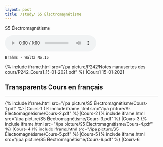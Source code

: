 ```yaml
---
layout: post
title: /study/ S5 Électromagnétisme
---
```


S5  Électromagnétisme

<audio loop="loop" controls="controls">
  <source src="https://raw.githubusercontent.com/startadaywithasmile/startadaywithasmile.github.io/master/ipa%20picture/P242/Brahms_-_Waltz_No.15.mp3" />
</audio>

`Brahms - Waltz No.15`

{% include iframe.html src="/ipa picture/P242/Notes manuscrites des cours/P242_Cours1_15-01-2021.pdf" %}
|Cours1 15-01-2021

## Transparents Cours en français ##
----

{% include iframe.html src="/ipa picture/S5 Électromagnétisme/Cours-1.pdf" %}
|Cours-1
{% include iframe.html src="/ipa picture/S5 Électromagnétisme/Cours-2.pdf" %}
|Cours-2
{% include iframe.html src="/ipa picture/S5 Électromagnétisme/Cours-3.pdf" %}
|Cours-3
{% include iframe.html src="/ipa picture/S5 Électromagnétisme/Cours-4.pdf" %}
|Cours-4
{% include iframe.html src="/ipa picture/S5 Électromagnétisme/Cours-5.pdf" %}
|Cours-5
{% include iframe.html src="/ipa picture/S5 Électromagnétisme/Cours-6.pdf" %}
|Cours-6
